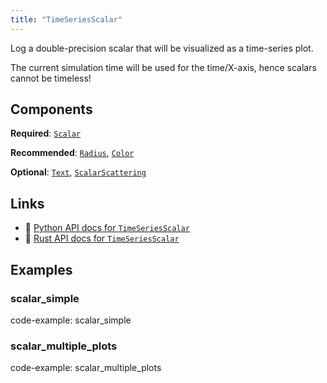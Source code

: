 ```yaml
---
title: "TimeSeriesScalar"
---
```


Log a double-precision scalar that will be visualized as a time-series plot.

The current simulation time will be used for the time/X-axis, hence scalars
cannot be timeless!

## Components

**Required**: [`Scalar`](../components/scalar.md)

**Recommended**: [`Radius`](../components/radius.md), [`Color`](../components/color.md)

**Optional**: [`Text`](../components/text.md), [`ScalarScattering`](../components/scalar_scattering.md)

## Links
 * 🐍 [Python API docs for `TimeSeriesScalar`](https://ref.rerun.io/docs/python/HEAD/package/rerun/archetypes/time_series_scalar/)
 * 🦀 [Rust API docs for `TimeSeriesScalar`](https://docs.rs/rerun/0.9.0-alpha.6/rerun/archetypes/struct.TimeSeriesScalar.html)

## Examples

### scalar_simple

code-example: scalar_simple

### scalar_multiple_plots

code-example: scalar_multiple_plots


